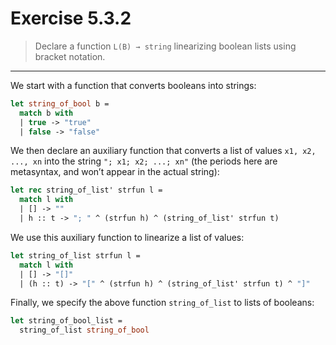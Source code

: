 # Exercise 5.3.2

> Declare a function `L(B) → string` linearizing boolean lists using bracket notation.

---

We start with a function that converts booleans into strings:
```ocaml
let string_of_bool b =
  match b with
  | true -> "true"
  | false -> "false"
```

We then declare an auxiliary function that converts a list of values `x1, x2, ..., xn` into the string `"; x1; x2; ...; xn"` (the periods here are metasyntax, and won’t appear in the actual string):
```ocaml
let rec string_of_list' strfun l =
  match l with
  | [] -> ""
  | h :: t -> "; " ^ (strfun h) ^ (string_of_list' strfun t)
```

We use this auxiliary function to linearize a list of values:
```ocaml
let string_of_list strfun l =
  match l with
  | [] -> "[]"
  | (h :: t) -> "[" ^ (strfun h) ^ (string_of_list' strfun t) ^ "]"
```

Finally, we specify the above function `string_of_list` to lists of booleans:
```ocaml
let string_of_bool_list =
  string_of_list string_of_bool
```
